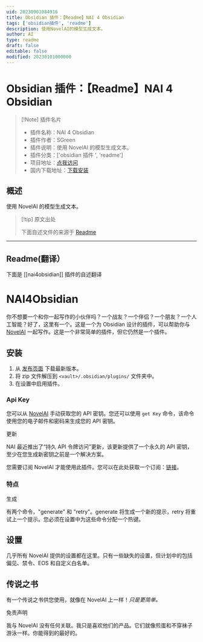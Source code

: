 ```yaml
---
uid: 20230901084916
title: Obsidian 插件：【Readme】NAI 4 Obsidian
tags: ['obsidian插件', 'readme']
description: 使用NovelAI的模型生成文本。
author: AI
type: readme
draft: false
editable: false
modified: 20230101000000
---
```


# Obsidian 插件：【Readme】NAI 4 Obsidian

> [!Note] 插件名片
> - 插件名称：NAI 4 Obsidian
> - 插件作者：SGreen
> - 插件说明：使用 NovelAI 的模型生成文本。
> - 插件分类：['obsidian 插件 ', 'readme']
> - 项目地址：[点我访问](https://github.com/SalokinGreen/NAI4Obsidian)
> - 国内下载地址：[下载安装](https://pkmer.cn/products/plugin/pluginMarket/?nai4obsidian)

## 概述

使用 NovelAI 的模型生成文本。

> [!tip] 原文出处
>
>下面自述文件的来源于 [Readme](https://ghproxy.net/https://raw.githubusercontent.com/SalokinGreen/NAI4Obsidian/master/README.md)

---

## Readme(翻译）

下面是 [[nai4obsidian]] 插件的自述翻译

# NAI4Obsidian

你不想要一个和你一起写作的小伙伴吗？一个战友？一个伴侣？一个朋友？一个人工智能？好了，这里有一个。这是一个为 Obsidian 设计的插件，可以帮助你与 [NovelAI](https://novelai.net/) 一起写作。这是一个非常简单的插件，但它仍然是一个插件。

## 安装

1. 从 [发布页面](https://github.com/SalokinGreen/nai-obsidian-plugin) 下载最新版本。
2. 将 zip 文件解压到 `<vault>/.obsidian/plugins/` 文件夹中。
3. 在设置中启用插件。

### Api Key

您可以从 [NovelAI](https://novelai.net/) 手动获取您的 API 密钥。您还可以使用 `get Key` 命令，该命令使用您的电子邮件和密码来生成您的 API 密钥。

更新

NAI 最近推出了“持久 API 令牌访问”更新，该更新提供了一个永久的 API 密钥，至少在您生成新密钥之前是一个解决方案。

您需要订阅 NovelAI 才能使用此插件。您可以在此处获取一个订阅：[链接](https://novelai.net/)。

### 特点

生成

有两个命令，"generate" 和 "retry"。generate 将生成一个新的提示，retry 将重试上一个提示。您必须在设置中为这些命令分配一个热键。

## 设置

几乎所有 NovelAI 提供的设置都在这里。只有一些缺失的设置，但计划中的包括偏见、禁令、EOS 和自定义白名单。

## 传说之书

有一个传说之书供您使用，就像在 NovelAI 上一样！_只是更简单。_

免责声明

我与 NovelAI 没有任何关联。我只是喜欢他们的产品。它们就像煎蛋和不穿袜子游泳一样。你能得到的最好的。
